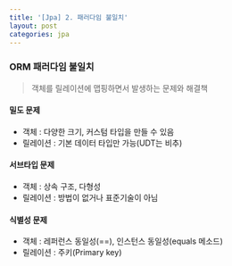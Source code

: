 ```yaml
---
title: '[Jpa] 2. 패러다임 불일치'
layout: post
categories: jpa
---
```


### ORM 패러다임 불일치
> 객체를 릴레이션에 맵핑하면서 발생하는 문제와 해결책

#### 밀도 문제
- 객체 : 다양한 크기, 커스텀 타입을 만들 수 있음
- 릴레이션 : 기본 데이터 타입만 가능(UDT는 비추)

#### 서브타입 문제
- 객체 : 상속 구조, 다형성
- 릴레이션 : 방법이 없거나 표준기술이 아님

#### 식별성 문제
- 객체 : 레퍼런스 동일성(==), 인스턴스 동일성(equals 메소드)
- 릴레이션 : 주키(Primary key) 

